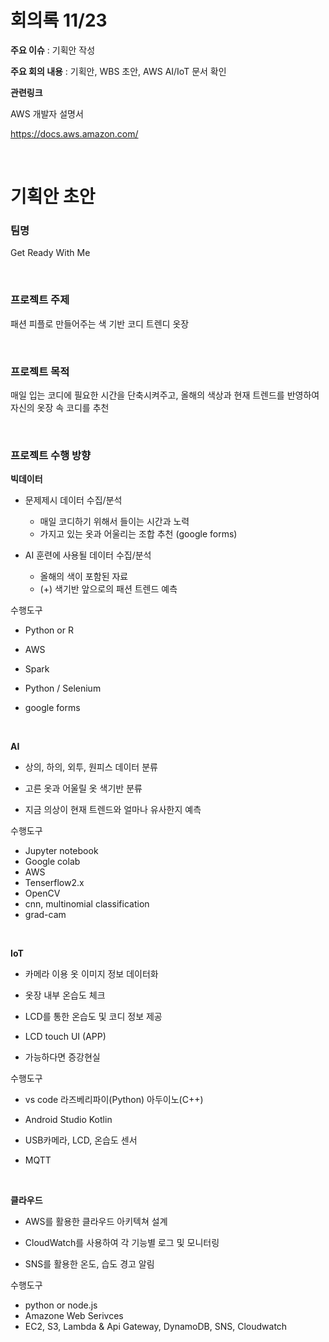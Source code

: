 # 회의록 11/23

**주요 이슈** : 기획안 작성

**주요 회의 내용** : 기획안, WBS 초안, AWS AI/IoT 문서 확인

**관련링크**

AWS 개발자 설명서

https://docs.aws.amazon.com/

<br>

# 기획안 초안

### 팀명

Get Ready With Me

<br>

### 프로젝트 주제

패션 피플로 만들어주는 색 기반 코디 트렌디 옷장

<br>

### 프로젝트 목적

매일 입는 코디에 필요한 시간을 단축시켜주고, 올해의 색상과 현재 트렌드를 반영하여 자신의 옷장 속 코디를 추천

<br>

### 프로젝트 수행 방향

**빅데이터**

-   문제제시 데이터 수집/분석
    -   매일 코디하기 위해서 들이는 시간과 노력
    -   가지고 있는 옷과 어울리는 조합 추천 (google forms)

-   AI 훈련에 사용될 데이터 수집/분석
    -   올해의 색이 포함된 자료
    -   (+) 색기반 앞으로의 패션 트렌드 예측

수행도구

-   Python or R

-   AWS

-   Spark

-   Python / Selenium

-   google forms

<br>

**AI**

-   상의, 하의, 외투, 원피스 데이터 분류

-   고른 옷과 어울릴 옷 색기반 분류 

-   지금 의상이 현재 트렌드와 얼마나 유사한지 예측

수행도구

- Jupyter notebook
- Google colab
- AWS
- Tenserflow2.x
- OpenCV
- cnn, multinomial classification
- grad-cam

<br>

**IoT**

-   카메라 이용 옷 이미지 정보 데이터화

-   옷장 내부 온습도 체크

-   LCD를 통한 온습도 및 코디 정보 제공

-   LCD touch UI (APP)

-   가능하다면 증강현실

수행도구

- vs code
라즈베리파이(Python)
아두이노(C++)
- Android Studio
  Kotlin
- USB카메라, LCD, 온습도 센서

- MQTT

<br>

**클라우드**

-   AWS를 활용한 클라우드 아키텍쳐 설계

-   CloudWatch를 사용하여 각 기능별 로그 및 모니터링

-   SNS를 활용한 온도, 습도 경고 알림

수행도구

- python or node.js
- Amazone Web Serivces
- EC2, S3, Lambda & Api Gateway, DynamoDB, SNS, Cloudwatch

<br>

<br>

<br>

<br>

<br>

<br>

